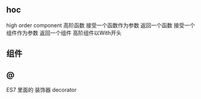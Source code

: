 ## hoc
high order component
高阶函数
接受一个函数作为参数 返回一个函数
接受一个组件作为参数 返回一个组件
高阶组件以With开头

## 组件

## @
ES7 里面的 装饰器 decorator